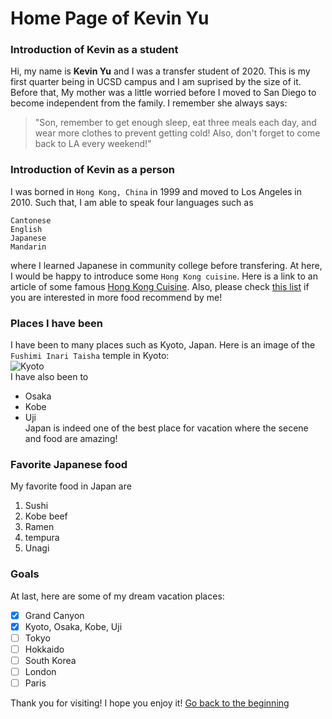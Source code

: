 # Home Page of Kevin Yu

### Introduction of Kevin as a student
Hi, my name is **Kevin Yu** and I was a transfer student of 2020. This is my first quarter being in UCSD campus and I am suprised by the size of it. Before that, My mother was a little worried before I moved to San Diego to become independent from the family. I remember she always says:
> "Son, remember to get enough sleep, eat three meals each day, and wear more clothes to prevent getting cold! Also, don't forget to come back to LA every weekend!" 

### Introduction of Kevin as a person
I was borned in `Hong Kong, China` in 1999 and moved to Los Angeles in 2010. Such that, I am able to speak four languages such as
```
Cantonese
English
Japanese
Mandarin
```
where I learned Japanese in community college before transfering. At here, I would be happy to introduce some `Hong Kong cuisine`. Here is a link to an article of some famous [Hong Kong Cuisine](https://www.chinahighlights.com/hong-kong/food-restaurant.htm). Also, please check [this list](cuisine.txt) if you are interested in more food recommend by me! <br/>

### Places I have been
I have been to many places such as Kyoto, Japan. Here is an image of the `Fushimi Inari Taisha` temple in Kyoto: <br/>
![Kyoto](https://www.japan-guide.com/g18/3915_top.jpg) <br/>
I have also been to 
- Osaka
- Kobe
- Uji
</br>Japan is indeed one of the best place for vacation where the secene and food are amazing! 

### Favorite Japanese food
My favorite food in Japan are
1. Sushi
2. Kobe beef
3. Ramen
4. tempura
5. Unagi

### Goals
At last, here are some of my dream vacation places:
- [x] Grand Canyon
- [x] Kyoto, Osaka, Kobe, Uji
- [ ] Tokyo
- [ ] Hokkaido
- [ ] South Korea
- [ ] London
- [ ] Paris

Thank you for visiting! I hope you enjoy it!
[Go back to the beginning](#home-page-of-kevin-yu)
